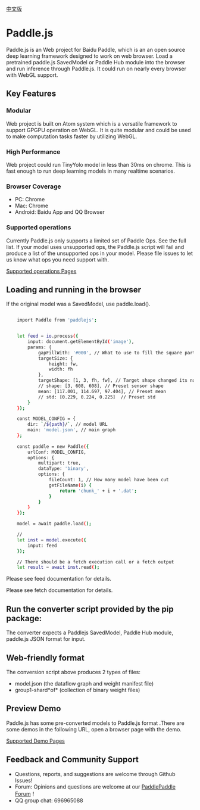 [中文版](./README_cn.md)

# Paddle.js

Paddle.js is an Web project for Baidu Paddle, which is an an open source deep learning framework designed to work on web browser. Load a pretrained paddle.js SavedModel or Paddle Hub module into the browser and run inference through Paddle.js. It could run on nearly every browser with WebGL support.

## Key Features

### Modular

Web project is built on Atom system which is a versatile framework to support GPGPU operation on WebGL. It is quite modular and could be used to make computation tasks faster by utilizing WebGL.

### High Performance

Web project could run TinyYolo model in less than 30ms on chrome. This is fast enough to run deep learning models in many realtime scenarios.

### Browser Coverage

* PC: Chrome
* Mac: Chrome
* Android: Baidu App and QQ Browser

### Supported operations

Currently Paddle.js only supports a limited set of Paddle Ops. See the full list. If your model uses unsupported ops, the Paddle.js script will fail and produce a list of the unsupported ops in your model. Please file issues to let us know what ops you need support with.

[Supported operations Pages](./src/factory/fshader/README.md)


## Loading and running in the browser

If the original model was a SavedModel, use paddle.load(). 

```bash

	import Paddle from 'paddlejs';


	let feed = io.process({
        input: document.getElementById('image'),
        params: {
            gapFillWith: '#000', // What to use to fill the square part after zooming
            targetSize: {
                height: fw,
                width: fh
            },
            targetShape: [1, 3, fh, fw], // Target shape changed its name to be compatible with previous logic
            // shape: [3, 608, 608], // Preset sensor shape
            mean: [117.001, 114.697, 97.404], // Preset mean
            // std: [0.229, 0.224, 0.225]  // Preset std
        }
    });

	const MODEL_CONFIG = {
        dir: `/${path}/`, // model URL
        main: 'model.json', // main graph
    };
	
	const paddle = new Paddle({
        urlConf: MODEL_CONFIG,
        options: {
            multipart: true,
            dataType: 'binary',
            options: {
                fileCount: 1, // How many model have been cut
                getFileName(i) { 
                    return 'chunk_' + i + '.dat';
                }
            }
        }
    });

    model = await paddle.load();

    // 
	let inst = model.execute({
        input: feed
    });

    // There should be a fetch execution call or a fetch output
    let result = await inst.read();


```

Please see feed documentation for details.

Please see fetch documentation for details.


## Run the converter script provided by the pip package:

The converter expects a Paddlejs SavedModel, Paddle Hub module, paddle.js JSON format for input.


## Web-friendly format

The conversion script above produces 2 types of files:

 - model.json (the dataflow graph and weight manifest file)
 - group1-shard\*of\* (collection of binary weight files)


## Preview Demo

Paddle.js has some pre-converted models to Paddle.js format .There are some demos in the following URL, open a browser page with the demo.

[Supported Demo Pages](./examples/README.md)


## Feedback and Community Support

- Questions, reports, and suggestions are welcome through Github Issues!
- Forum: Opinions and questions are welcome at our [PaddlePaddle Forum](https://ai.baidu.com/forum/topic/list/168)！
- QQ group chat: 696965088
